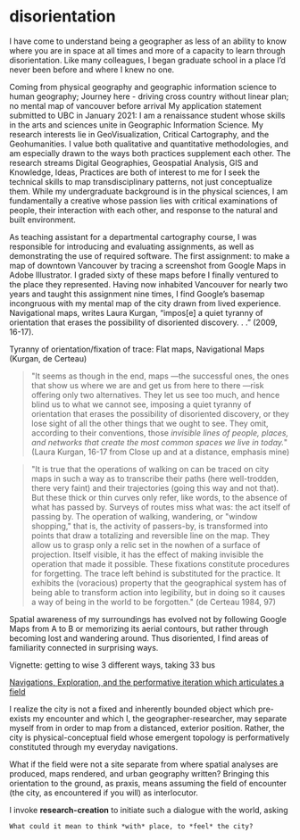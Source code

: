 # disorientation
I have come to understand being a geographer as less of an ability to know where you are in space at all times and more of a capacity to learn through disorientation. Like many colleagues, I began graduate school in a place I’d never been before and where I knew no one. 

Coming from physical geography and geographic information science to human geography; 
Journey here - driving cross country without linear plan; no mental map of vancouver before arrival 
    My application statement submitted to UBC in January 2021:
    I am a renaissance student whose skills in the arts and sciences unite in Geographic Information Science. My research interests lie in GeoVisualization, Critical Cartography, and the Geohumanities. I value both qualitative and quantitative methodologies, and am especially drawn to the ways both practices supplement each other. The research streams Digital Geographies, Geospatial Analysis, GIS and Knowledge, Ideas, Practices are both of interest to me for I seek the technical skills to map transdisciplinary patterns, not just conceptualize them. While my undergraduate background is in the physical sciences, I am fundamentally a creative whose passion lies with critical examinations of people, their interaction with each other, and response to the natural and built environment.

As teaching assistant for a departmental cartography course, I was responsible for introducing and evaluating assignments, as well as demonstrating the use of required software. The first assignment: to make a map of downtown Vancouver by tracing a screenshot from Google Maps in Adobe Illustrator. I graded sixty of these maps before I finally ventured to the place they represented. Having now inhabited Vancouver for nearly two years and taught this assignment nine times, I find Google’s basemap incongruous with my mental map of the city drawn from lived experience. Navigational maps, writes Laura Kurgan, “impos[e] a quiet tyranny of orientation that erases the possibility of disoriented discovery. . .” (2009, 16-17). 


Tyranny of orientation/fixation of trace: Flat maps, Navigational Maps (Kurgan, de Certeau)
> "It seems as though in the end, maps —the successful ones, the ones that show us where we are and get us from here to there —risk offering only two alternatives. They let us see too much, and hence blind us to what we cannot see, imposing a quiet tyranny of orientation that erases the possibility of disoriented discovery, or they lose sight of all the other things that we ought to see. They omit, according to their conventions, those *invisible lines of people, places, and networks that create the most common spaces we live in today.*" (Laura Kurgan, 16-17 from Close up and at a distance, emphasis mine)

>"It is true that the operations of walking on can be traced on city maps in such a way as to transcribe their paths (here well-trodden, there very faint) and their trajectories (going this way and not that). But these thick or thin curves only refer, like words, to the absence of what has passed by. Surveys of routes miss what was: the act itself of passing by. The operation of walking, wandering, or "window shopping," that is, the activity of passers-by, is transformed into points that draw a totalizing and reversible line on the map. They allow us to grasp only a relic set in the nowhen of a surface of projection. Itself visible, it has the effect of making invisible the operation that made it possible. These fixations constitute procedures for forgetting. The trace left behind is substituted for the practice. It exhibits the (voracious) property that the geographical system has of being able to transform action into legibility, but in doing so it causes a way of being in the world to be forgotten." (de Certeau 1984, 97)

Spatial awareness of my surroundings has evolved not by following Google Maps from A to B or memorizing its aerial contours, but rather through becoming lost and wandering around. Thus disoriented, I find areas of familiarity connected in surprising ways. 

Vignette: getting to wise 3 different ways, taking 33 bus

[Navigations, Exploration, and the performative iteration which articulates a field ](https://raw.githubusercontent.com/negative-spaces/negative-spaces.github.io/main/mindpalace/navigations.txt)

I realize the city is not a fixed and inherently bounded object which pre-exists my encounter and which I, the geographer-researcher, may separate myself from in order to map from a distanced, exterior position. Rather, the city is physical-conceptual field whose emergent topology is performatively constituted through my everyday navigations. 

What if the field were not  a site separate from where spatial analyses are produced, maps rendered, and urban geography written? Bringing this orientation to the ground, as praxis, means assuming the field of encounter (the city, as encountered if you will) as interlocutor. 

I invoke **research-creation** to initiate such a dialogue with the world, asking
```
What could it mean to think *with* place, to *feel* the city?
```